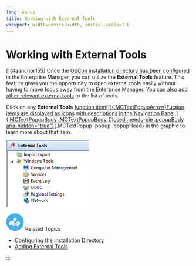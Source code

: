 ```yaml
---
lang: en-us
title: Working with External Tools
viewport: width=device-width, initial-scale=1.0
---
```


# Working with External Tools

[]{#aanchor155} Once the [OpCon installation directory has been
configured](Configuring-the-Installation-Directory.md) in the
Enterprise Manager, you can utilize the **External Tools** feature. This
feature gives you the opportunity to open external tools easily without
having to move focus away from the Enterprise Manager. You can also [add other relevant external tools](Adding-External-Tools.md) to the
list of tools.

Click on any **External Tools** [function item[[]{.MCTextPopupArrow}Fuction items are displayed as icons with
descriptions in the Navigation Panel.]{.MCTextPopupBody
.MCTextPopupBody_Closed .needs-pie .popupBody
aria-hidden="true"}](javascript:void(0)){.MCTextPopup .popup .popupHead}
in the graphic to learn more about that item.

![External Tools Topic](../../../Resources/Images/EM/EMexternaltoolsmenu.png "External Tools Topic")

![White "person reading" icon on blue circular background](../../../Resources/Images/moreinfo-icon(48x48).png "More Info icon")
Related Topics

- [Configuring the Installation     Directory](Configuring-the-Installation-Directory.md)
- [Adding External Tools](Adding-External-Tools.md)

:::
